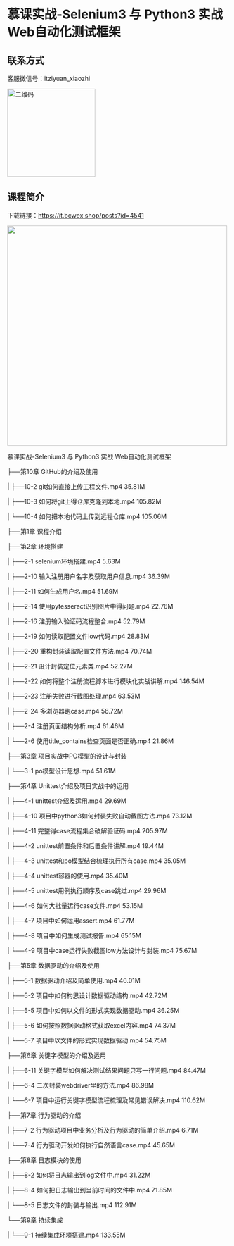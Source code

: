 # 慕课实战-Selenium3 与 Python3 实战 Web自动化测试框架

## 联系方式

客服微信号：itziyuan_xiaozhi

<img src="https://ziyuanyun.oss-cn-guangzhou.aliyuncs.com/common/20240614073449/666b82192834a.jpg" width="200" height="200" alt="二维码">

## 课程简介

下载链接：https://it.bcwex.shop/posts?id=4541

<img src="https://ziyuanyun.oss-cn-guangzhou.aliyuncs.com/yun/20241028073013/671ecd0525fb0.jpg" width="500" alt="">

  

 慕课实战-Selenium3 与 Python3 实战 Web自动化测试框架

 ├──第10章 GitHub的介绍及使用

 | ├──10-2 git如何直接上传工程文件.mp4 35.81M

 | ├──10-3 如何将git上得仓库克隆到本地.mp4 105.82M

 | └──10-4 如何把本地代码上传到远程仓库.mp4 105.06M

 ├──第1章 课程介绍

 ├──第2章 环境搭建

 | ├──2-1 selenium环境搭建.mp4 5.63M

 | ├──2-10 输入注册用户名字及获取用户信息.mp4 36.39M

 | ├──2-11 如何生成用户名.mp4 51.69M

 | ├──2-14 使用pytesseract识别图片中得问题.mp4 22.76M

 | ├──2-16 注册输入验证码流程整合.mp4 52.79M

 | ├──2-19 如何读取配置文件low代码.mp4 28.83M

 | ├──2-20 重构封装读取配置文件方法.mp4 70.74M

 | ├──2-21 设计封装定位元素类.mp4 52.27M

 | ├──2-22 如何将整个注册流程脚本进行模块化实战讲解.mp4 146.54M

 | ├──2-23 注册失败进行截图处理.mp4 63.53M

 | ├──2-24 多浏览器跑case.mp4 56.72M

 | ├──2-4 注册页面结构分析.mp4 61.46M

 | └──2-6 使用title_contains检查页面是否正确.mp4 21.86M

 ├──第3章 项目实战中PO模型的设计与封装

 | └──3-1 po模型设计思想.mp4 51.61M

 ├──第4章 Unittest介绍及项目实战中的运用

 | ├──4-1 unittest介绍及运用.mp4 29.69M

 | ├──4-10 项目中python3如何封装失败自动截图方法.mp4 73.12M

 | ├──4-11 完整得case流程集合破解验证码.mp4 205.97M

 | ├──4-2 unittest前置条件和后置条件讲解.mp4 19.44M

 | ├──4-3 unittest和po模型结合梳理执行所有case.mp4 35.05M

 | ├──4-4 unittest容器的使用.mp4 35.40M

 | ├──4-5 unittest用例执行顺序及case跳过.mp4 29.96M

 | ├──4-6 如何大批量运行case文件.mp4 53.15M

 | ├──4-7 项目中如何运用assert.mp4 61.77M

 | ├──4-8 项目中如何生成测试报告.mp4 65.15M

 | └──4-9 项目中case运行失败截图low方法设计与封装.mp4 75.67M

 ├──第5章 数据驱动的介绍及使用

 | ├──5-1 数据驱动介绍及简单使用.mp4 46.01M

 | ├──5-2 项目中如何构思设计数据驱动结构.mp4 42.72M

 | ├──5-5 项目中如何以文件的形式实现数据驱动.mp4 36.25M

 | ├──5-6 如何按照数据驱动格式获取excel内容.mp4 74.37M

 | └──5-7 项目中以文件的形式实现数据驱动.mp4 54.75M

 ├──第6章 关键字模型的介绍及运用

 | ├──6-11 关键字模型如何解决测试结果问题只写一行问题.mp4 84.47M

 | ├──6-4 二次封装webdriver里的方法.mp4 86.98M

 | └──6-7 项目中运行关键字模型流程梳理及常见错误解决.mp4 110.62M

 ├──第7章 行为驱动的介绍

 | ├──7-2 行为驱动项目中业务分析及行为驱动的简单介绍.mp4 6.71M

 | └──7-4 行为驱动开发如何执行自然语言case.mp4 45.65M

 ├──第8章 日志模块的使用

 | ├──8-2 如何将日志输出到log文件中.mp4 31.22M

 | ├──8-4 如何把日志输出到当前时间的文件中.mp4 71.85M

 | └──8-5 日志文件的封装与输出.mp4 112.91M

 └──第9章 持续集成

 | └──9-1 持续集成环境搭建.mp4 133.55M

  